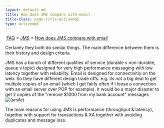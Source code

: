 ```yaml
---
layout: default_md
title: How does JMS compare with email 
title-class: page-title-activemq5
type: activemq5
---
```


 [FAQ](faq) > [JMS](jms) > [How does JMS compare with email](how-does-jms-compare-with-email)


Certainly they both do similar things. The main difference between them is their history and design criteria.

JMS has a bunch of different qualities of service (durable v non-durable, queue v topic) designed for very high performance messaging with low latency together with reliability. Email is designed for connectivitiy on the web. So they have different design trade offs. e.g. its not a big deal to get multiple copies of an email (which I get fairly often if I loose a connection with an email server over POP for example). It would be a major disaster to get 2 copies of the "remove $1000 from my bank account" messages ![(smile)](https://cwiki.apache.org/confluence/s/en_GB/5997/6f42626d00e36f53fe51440403446ca61552e2a2.1/_/images/icons/emoticons/smile.png)

The main reasons for using JMS is performance (throughput & latency), together with support for transactions & XA together with avoiding duplicates and message loss.

